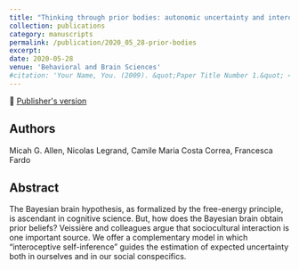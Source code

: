 ```yaml
---
title: "Thinking through prior bodies: autonomic uncertainty and interoceptive self-inference"
collection: publications
category: manuscripts
permalink: /publication/2020_05_28-prior-bodies
excerpt:
date: 2020-05-28
venue: 'Behavioral and Brain Sciences'
#citation: 'Your Name, You. (2009). &quot;Paper Title Number 1.&quot; <i>Journal 1</i>. 1(1).'
---
```


<!--more-->

📄 [Publisher's version](https://www.cambridge.org/core/journals/behavioral-and-brain-sciences/article/abs/thinking-through-prior-bodies-autonomic-uncertainty-and-interoceptive-selfinference/131DD3A5A01DE226099AAE7A64302A7F)

## Authors
Micah G. Allen, Nicolas Legrand, Camile Maria Costa Correa, Francesca Fardo

## Abstract
The Bayesian brain hypothesis, as formalized by the free-energy principle, is ascendant in cognitive science. But, how does the Bayesian brain obtain prior beliefs? Veissière and colleagues argue that sociocultural interaction is one important source. We offer a complementary model in which “interoceptive self-inference” guides the estimation of expected uncertainty both in ourselves and in our social conspecifics.